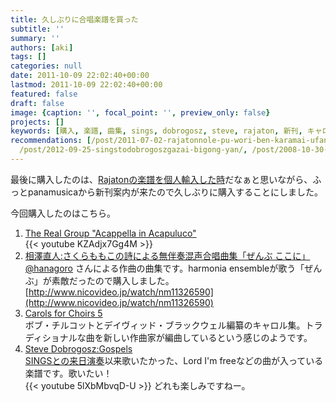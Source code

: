```yaml
---
title: 久しぶりに合唱楽譜を買った
subtitle: ''
summary: ''
authors: [aki]
tags: []
categories: null
date: 2011-10-09 22:02:40+00:00
lastmod: 2011-10-09 22:02:40+00:00
featured: false
draft: false
image: {caption: '', focal_point: '', preview_only: false}
projects: []
keywords: [購入, 楽譜, 曲集, sings, dobrogosz, steve, rajaton, 新刊, キャロル, sulasol]
recommendations: [/post/2011-07-02-rajatonnole-pu-wori-ben-karamai-ufang-fa-sulasol-or-akaperacun-nocdwu-san/,
  /post/2012-09-25-singstodobrogoszgazai-bigong-yan/, /post/2008-10-30-a-cappella-dot-comkarazhu-wen-nopin-gajie-ita/]
---
```

最後に購入したのは、[Rajatonの楽譜を個人輸入した時](http://chezou.wordpress.com/2011/07/02/rajaton%e3%81%ae%e6%a5%bd%e8%ad%9c%e3%82%92%e6%97%a5%e6%9c%ac%e3%81%8b%e3%82%89%e8%b2%b7%e3%81%86%e6%96%b9%e6%b3%95-sulasol-or-%e3%81%82%e3%81%8b%e3%81%ba%e3%82%89%e6%9d%91%e3%81%aecd%e5%b1%8b/ "Rajatonの楽譜を日本から買う方法 – Sulasol or あかぺら村のCD屋さん?")だなぁと思いながら、ふっとpanamusicaから新刊案内が来たので久しぶりに購入することにしました。

今回購入したのはこちら。

1. [The Real Group "Acappella in Acapuluco"](http://www.panamusica.co.jp/ja/product/5839/)  
{{< youtube KZAdjx7Gg4M >}}
2. [相澤直人:さくらももこの詩による無伴奏混声合唱曲集「ぜんぶ ここに」](http://www.panamusica.co.jp/ja/product/13488/)  
[@hanagoro](http://twitter.com/hanagoro) さんによる作曲の曲集です。harmonia ensembleが歌う「ぜんぶ」が素敵だったので購入しました。  
[http://www.nicovideo.jp/watch/nm11326590](http://www.nicovideo.jp/watch/nm11326590)
3. [Carols for Choirs 5](http://www.panamusica.co.jp/ja/product/13530/)  
ボブ・チルコットとデイヴィッド・ブラックウェル編纂のキャロル集。トラディショナルな曲を新しい作曲家が編曲しているという感じのようです。
4. [Steve Dobrogosz:Gospels](http://www.panamusica.co.jp/ja/product/7651/)  
[SINGSとの来日演奏](https://chezo.uno/post/2008-10-28-sings-2008-with-steve-dobrogosz "SINGS 2008 with Steve Dobrogosz")以来歌いたかった、Lord I'm freeなどの曲が入っている楽譜です。歌いたい！  
{{< youtube 5lXbMbvqD-U >}}
どれも楽しみですねー。
